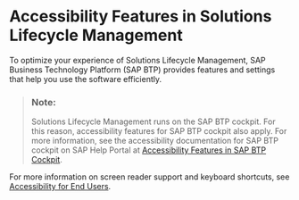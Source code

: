 <!-- loio658c3abf9341482a816e0de8e4f28e5a -->

# Accessibility Features in Solutions Lifecycle Management

To optimize your experience of Solutions Lifecycle Management, SAP Business Technology Platform \(SAP BTP\) provides features and settings that help you use the software efficiently.



> ### Note:  
> Solutions Lifecycle Management runs on the SAP BTP cockpit. For this reason, accessibility features for SAP BTP cockpit also apply. For more information, see the accessibility documentation for SAP BTP cockpit on SAP Help Portal at [Accessibility Features in SAP BTP Cockpit](https://help.sap.com/docs/BTP/ea72206b834e4ace9cd834feed6c0e09/185161b363c44d6bb6ce8fcf8728fc10.html).

For more information on screen reader support and keyboard shortcuts, see [Accessibility for End Users](https://help.sap.com/docs/SAPUI5/bc5a64aac808463baa95b4230f221716/f562835d0b4e44129aa24a17551a0baa.html).

